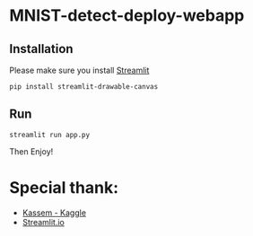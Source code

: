 # MNIST-detect-deploy-webapp



## Installation

Please make sure you install [Streamlit](https://docs.streamlit.io/library/get-started/installation#install-streamlit-on-windows)

```shell script
pip install streamlit-drawable-canvas 
```

## Run

```shell script
streamlit run app.py
```

Then Enjoy!

# Special thank:

- [Kassem - Kaggle](https://www.kaggle.com/elcaiseri/mnist-simple-cnn-keras-accuracy-0-99-top-1/notebook)
- [Streamlit.io](https://streamlit.io/)
